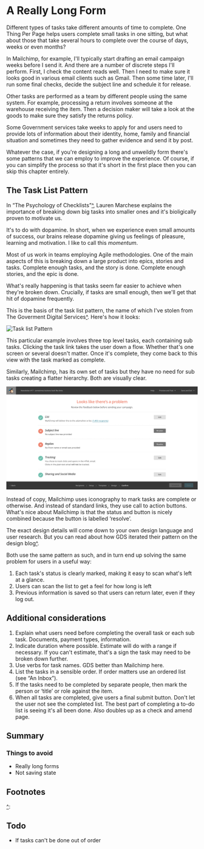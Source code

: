 # A Really Long Form

Different types of tasks take different amounts of time to complete. One Thing Per Page helps users complete small tasks in one sitting, but what about those that take several hours to complete over the course of days, weeks or even months?

In Mailchimp, for example, I'll typically start drafting an email campaign weeks before I send it. And there are a number of discrete steps I'll perform. First, I check the content reads well. Then I need to make sure it looks good in various email clients such as Gmail. Then some time later, I'll run some final checks, decide the subject line and schedule it for release.

Other tasks are performed as a team by different people using the same system. For example, processing a return involves someone at the warehouse receiving the item. Then a decision maker will take a look at the goods to make sure they satisfy the returns policy.

Some Government services take weeks to apply for and users need to provide lots of information about their identity, home, family and financial situation and sometimes they need to gather evidence and send it by post.

Whatever the case, if you're designing a long and unweildly form there's some patterns that we can employ to improve the experience. Of course, if you can simplify the process so that it's short in the first place then you can skip this chapter entirely.

## The Task List Pattern

In “The Psychology of Checklists”[^], Lauren Marchese explains the importance of breaking down big tasks into smaller ones and it's bioligically proven to motivate us.

It's to do with dopamine. In short, when we experience even small amounts of success, our brains release dopamine giving us feelings of pleasure, learning and motivation. I like to call this *momentum*.

Most of us work in teams employing Agile methodologies. One of the main aspects of this is breaking down a large product into epics, stories and tasks. Complete enough tasks, and the story is done. Complete enough stories, and the epic is done.

What's really happening is that tasks seem far easier to achieve when they're broken down. Crucially, if tasks are small enough, then we'll get that hit of dopamine frequently.

This is the basis of the task list pattern, the name of which I've stolen from The Goverment Digital Services[^]. Here's how it looks:

![Task list Pattern](.)

This particular example involves three top level tasks, each containing sub tasks. Clicking the task link takes the user down a flow. Whether that's one screen or several doesn't matter. Once it's complete, they come back to this view with the task marked as complete.

Similarly, Mailchimp, has its own set of tasks but they have no need for sub tasks creating a flatter hierarchy. Both are visually clear.

![Mailchimp](./images/mailchimp_task_list.png)

Instead of copy, Mailchimp uses iconography to mark tasks are complete or otherwise. And instead of standard links, they use call to action buttons. What's nice about Mailchimp is that the status and button is nicely combined because the button is labelled ‘resolve’.

The exact design details will come down to your own design language and user research. But you can read about how GDS iterated their pattern on the design blog[^].

Both use the same pattern as such, and in turn end up solving the same problem for users in a useful way:

1. Each task's status is clearly marked, making it easy to scan what's left at a glance.
2. Users can scan the list to get a feel for how long is left
3. Previous information is saved so that users can return later, even if they log out.

## Additional considerations

1. Explain what users need before completing the overall task or each sub task. Documents, payment types, information.
2. Indicate duration where possible. Estimate will do with a range if necessary. If you can't estimate, that's a sign the task may need to be broken down further.
3. Use verbs for task names. GDS better than Mailchimp here.
4. List the tasks in a sensible order. If order matters use an ordered list (see “An Inbox”).
5. If the tasks need to be completed by separate people, then mark the person or ‘title’ or role against the item.
6. When all tasks are completed, give users a final submit button. Don't let the user not see the completed list. The best part of completing a to-do list is seeing it's all been done. Also doubles up as a check and amend page.

## Summary

### Things to avoid

- Really long forms
- Not saving state

## Footnotes

[^]: https://designnotes.blog.gov.uk/2017/04/04/weve-published-the-task-list-pattern/
[^]: Mailchimp
[^]:

## Todo

- If tasks can't be done out of order